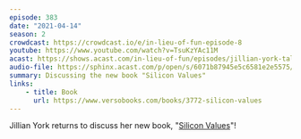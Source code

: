 ```yaml
---
episode: 383
date: "2021-04-14"
season: 2
crowdcast: https://crowdcast.io/e/in-lieu-of-fun-episode-8
youtube: https://www.youtube.com/watch?v=TsuKzYAc11M
acast: https://shows.acast.com/in-lieu-of-fun/episodes/jillian-york-talks-silicon-values
audio-file: https://sphinx.acast.com/p/open/s/6071b87945e5c6581e2e5575/e/60799bc7b1d7373173d6680a/media.mp3
summary: Discussing the new book "Silicon Values"
links:
    - title: Book
      url: https://www.versobooks.com/books/3772-silicon-values
---
```

Jillian York returns to discuss her new book, "[Silicon Values][book]"!

[book]: https://www.versobooks.com/books/3772-silicon-values
